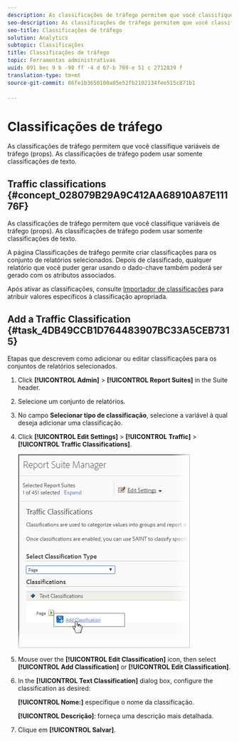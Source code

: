 ```yaml
---
description: As classificações de tráfego permitem que você classifique variáveis de tráfego (props). As classificações de tráfego podem usar somente classificações de texto.
seo-description: As classificações de tráfego permitem que você classifique variáveis de tráfego (props). As classificações de tráfego podem usar somente classificações de texto.
seo-title: Classificações de tráfego
solution: Analytics
subtopic: Classificações
title: Classificações de tráfego
topic: Ferramentas administrativas
uuid: 091 bec 9 b -98 ff -4 d 67-b 789-e 51 c 2712839 f
translation-type: tm+mt
source-git-commit: 86fe1b3650100a05e52fb2102134fee515c871b1

---
```



# Classificações de tráfego

As classificações de tráfego permitem que você classifique variáveis de tráfego (props). As classificações de tráfego podem usar somente classificações de texto.

## Traffic classifications {#concept_028079B29A9C412AA68910A87E11176F}

As classificações de tráfego permitem que você classifique variáveis de tráfego (props). As classificações de tráfego podem usar somente classificações de texto.

A página Classificações de tráfego permite criar classificações para os conjunto de relatórios selecionados. Depois de classificado, qualquer relatório que você puder gerar usando o dado-chave também poderá ser gerado com os atributos associados.

Após ativar as classificações, consulte [Importador de classificações](../../components/c-classifications2/c-classifications-importer/c-working-with-saint.md#concept_08ED8C7A86C64E7DA5DE3044BB94B2EA) para atribuir valores específicos à classificação apropriada.

## Add a Traffic Classification {#task_4DB49CCB1D764483907BC33A5CEB7315}

<!-- 

t_classification_add_traffic.xml

 -->

Etapas que descrevem como adicionar ou editar classificações para os conjuntos de relatórios selecionados.

1. Click **[!UICONTROL Admin]** &gt; **[!UICONTROL Report Suites]** in the Suite header.
1. Selecione um conjunto de relatórios.
1. No campo **Selecionar tipo de classificação**, selecione a variável à qual deseja adicionar uma classificação.
1. Click **[!UICONTROL Edit Settings]** &gt; **[!UICONTROL Traffic]** &gt; **[!UICONTROL Traffic Classifications]**.

   ![Informações da etapa](assets/traffic-classification.png)

1. Mouse over the **[!UICONTROL Edit Classification]** icon, then select **[!UICONTROL Add Classification]** or **[!UICONTROL Edit Classification]**.
1. In the **[!UICONTROL Text Classification]** dialog box, configure the classification as desired:

   **[!UICONTROL Nome:]** especifique o nome da classificação.

   **[!UICONTROL Descrição]**: forneça uma descrição mais detalhada.
1. Clique em **[!UICONTROL Salvar]**.
